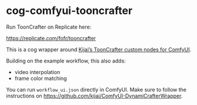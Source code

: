 # cog-comfyui-tooncrafter

Run ToonCrafter on Replicate here:

https://replicate.com/fofr/tooncrafter

This is a cog wrapper around [Kijai’s ToonCrafter custom nodes for ComfyUI](https://github.com/kijai/ComfyUI-DynamiCrafterWrapper).

Building on the example workflow, this also adds:

- video interpolation
- frame color matching

You can run `workflow_ui.json` directly in ComfyUI. Make sure to follow the instructions on https://github.com/kijai/ComfyUI-DynamiCrafterWrapper.
